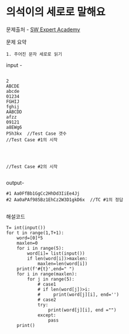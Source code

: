 # 의석이의 세로로 말해요

문제출처 - [SW Expert Academy](https://swexpertacademy.com/main/talk/solvingClub/problemView.do?contestProbId=AWVWgkP6sQ0DFAUO&solveclubId=AXsHTyBaqJgDFARX&problemBoxTitle=20210820_문제풀이1&problemBoxCnt=8&probBoxId=AXtSam9qcc0DFARW)

문제 요약 

 	1. 주어진 문자 세로로 읽기 

input - 

```

2
ABCDE
abcde
01234
FGHIJ
fghij
AABCDD
afzz
09121
a8EWg6
P5h3kx	//Test Case 갯수
//Test Case #1의 시작




//Test Case #2의 시작


```

output-

```
#1 Aa0FfBb1GgCc2HhDd3IiEe4Jj
#2 Aa0aPAf985Bz1EhCz2W3D1gkD6x	//TC #1의 정답               
 
```

해설코드 

```
T= int(input())
for t in range(1,T+1):
    word=[0]*5
    maxlen=0
    for i in range(5):
        word[i]= list(input())
        if len(word[i])>maxlen:
            maxlen=len(word[i])
    print(f'#{t}',end=" ")
    for i in range(maxlen):
        for j in range(5):
            # case1
            # if len(word[j])>i:
            #     print(word[j][i], end='')
            # case2
            try:
                print(word[j][i], end ="")
            except:
                pass
    print()
```

